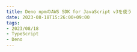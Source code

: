 ```yaml
---
title: Deno npmのAWS SDK for JavaScript v3を使う
date: 2023-08-18T15:26:00+09:00
tags:
- 2023/08/18
- TypeScript
- Deno
---
```



